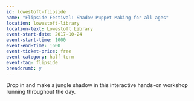 ```yaml
---
id: lowestoft-flipside
name: "Flipside Festival: Shadow Puppet Making for all ages"
location: lowestoft-library
location-text: Lowestoft Library
event-start-date: 2017-10-24
event-start-time: 1000
event-end-time: 1600
event-ticket-price: free
event-category: half-term
event-tag: flipside
breadcrumb: y
---
```


Drop in and make a jungle shadow in this interactive hands-on workshop running throughout the day.
